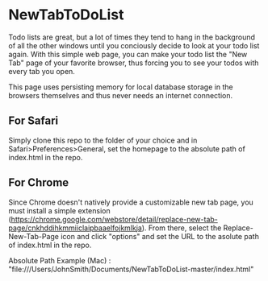# NewTabToDoList

Todo lists are great, but a lot of times they tend to hang in the background of all the other windows until you conciously decide to look at your todo list again.  With this simple web page, you can make your todo list the "New Tab" page of your favorite browser, thus forcing you to see your todos with every tab you open.

This page uses persisting memory for local database storage in the browsers themselves and thus never needs an internet connection.

## For Safari
Simply clone this repo to the folder of your choice and in Safari>Preferences>General, set the homepage to the absolute path of index.html in the repo.

## For Chrome
Since Chrome doesn't natively provide a customizable new tab page, you must install a simple extension (https://chrome.google.com/webstore/detail/replace-new-tab-page/cnkhddihkmmiiclaipbaaelfojkmlkja). From there, select the Replace-New-Tab-Page icon and click "options" and set the URL to the asolute path of index.html in the repo.

Absolute Path Example (Mac) : "file:///Users/JohnSmith/Documents/NewTabToDoList-master/index.html"
